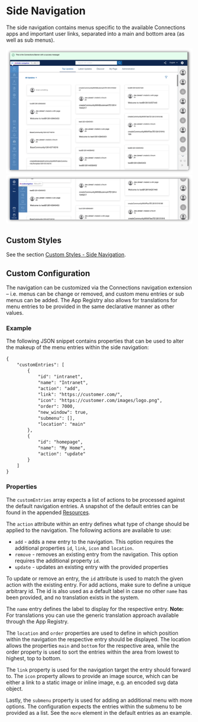 # Side Navigation

The side navigation contains menus specific to the available Connections apps and important user links, separated into a main and bottom area (as well as sub menus). 

![Side Navigation](side-navigation.png "Side Navigation")
![Side Navigation - Sub Menu](side-navigation-sub-menu.png "Side Navigation - Sub Menu")

## Custom Styles
See the section [Custom Styles - Side Navigation](../../custom-styles/README.md#side-navigation).

## Custom Configuration

The navigation can be customized via the Connections navigation extension – i.e. menus can be change or removed, and custom menu entries or sub menus can be added.
The App Registry also allows for translations for menu entries to be provided in the same declarative manner as other values.

### Example

The following JSON snippet contains properties that can be used to alter the makeup of the menu entries within the side navigation:

```
{
    "customEntries": [
        {
            "id": "intranet",
            "name": "Intranet",
            "action": "add",
            "link": "https://customer.com/",
            "icon": "https://customer.com/images/logo.png",
            "order": 7000,
            "new_window": true,
            "submenu": [],
            "location": "main"
        },
        {
            "id": "homepage",
            "name": "My Home",
            "action": "update"
        }
    ]
}
```

### Properties

The `customEntries` array expects a list of actions to be processed against the default navigation entries. A snapshot of the default entries can be found in the appended [Resources](./resources/).

The `action` attribute within an entry defines what type of change should be applied to the navigation. The following actions are available to use:
- `add` - adds a new entry to the navigation. This option requires the additional properties `id`, `link`, `icon` and `location`.
- `remove` - removes an existing entry from the navigation. This option requires the additional property `id`.
- `update` - updates an existing entry with the provided properties

To update or remove an entry, the `id` attribute is used to match the given action with the existing entry. For add actions, make sure to define a unique arbitrary id. The id is also used as a default label in case no other `name` has been provided, and no translation exists in the system. 

The `name` entry defines the label to display for the respective entry. **Note:** For translations you can use the generic translation approach available through the App Registry.

The `location` and `order` properties are used to define in which position within the navigation the respective entry should be displayed. The location allows the properties `main` and `bottom` for the respective area, while the order property is used to sort the entries within the area from lowest to highest, top to bottom.

The `link` property is used for the navigation target the entry should forward to. The `icon` property allows to provide an image source, which can be either a link to a static image or inline image, e.g. an encoded svg data object.

Lastly, the `submenu` property is used for adding an additional menu with more options. The configuration expects the entries within the submenu to be provided as a list. See the `more` element in the default entries as an example.